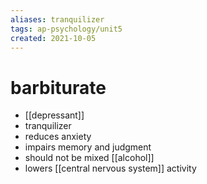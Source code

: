 ```yaml
---
aliases: tranquilizer
tags: ap-psychology/unit5 
created: 2021-10-05
---
```


# barbiturate

- [[depressant]]
- tranquilizer
- reduces anxiety
- impairs memory and judgment
- should not be mixed [[alcohol]]
- lowers [[central nervous system]] activity 
